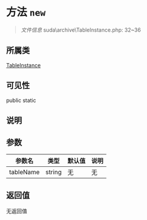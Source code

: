 # 方法 `new`

> *文件信息* suda\archive\TableInstance.php: 32~36

## 所属类 

[TableInstance](../TableInstance.md)

## 可见性

 public static

## 说明



## 参数


| 参数名 | 类型 | 默认值 | 说明 |
|--------|-----|-------|-------|
| tableName |  string | 无 | 无 |



## 返回值

无返回值
